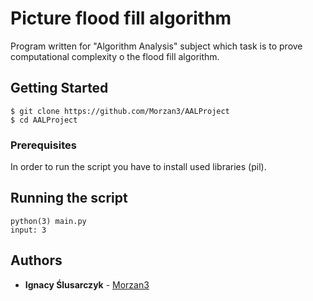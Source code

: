 # Picture flood fill algorithm


Program written for "Algorithm Analysis" subject which task is to prove computational complexity o the flood fill algorithm.

## Getting Started

```
$ git clone https://github.com/Morzan3/AALProject
$ cd AALProject
```

### Prerequisites

In order to run the script you have to install used libraries (pil).


## Running the script

```
python(3) main.py
input: 3

```

## Authors
* **Ignacy Ślusarczyk** - [Morzan3](https://github.com/Morzan3)
